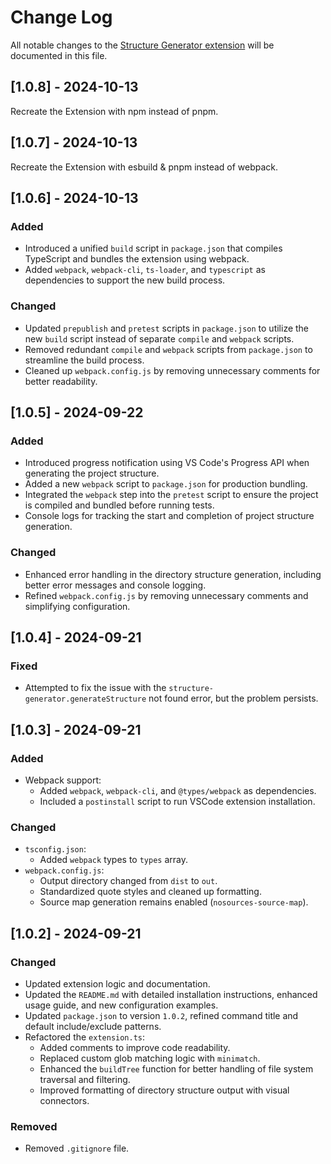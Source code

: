 # Change Log

All notable changes to the [Structure Generator extension](https://marketplace.visualstudio.com/items?itemName=OmarAfet.structure-generator) will be documented in this file.

## [1.0.8] - 2024-10-13

Recreate the Extension with npm instead of pnpm.

## [1.0.7] - 2024-10-13
	
Recreate the Extension with esbuild & pnpm instead of webpack.

## [1.0.6] - 2024-10-13

### Added

- Introduced a unified `build` script in `package.json` that compiles TypeScript and bundles the extension using webpack.
- Added `webpack`, `webpack-cli`, `ts-loader`, and `typescript` as dependencies to support the new build process.

### Changed

- Updated `prepublish` and `pretest` scripts in `package.json` to utilize the new `build` script instead of separate `compile` and `webpack` scripts.
- Removed redundant `compile` and `webpack` scripts from `package.json` to streamline the build process.
- Cleaned up `webpack.config.js` by removing unnecessary comments for better readability.

## [1.0.5] - 2024-09-22

### Added

- Introduced progress notification using VS Code's Progress API when generating the project structure.
- Added a new `webpack` script to `package.json` for production bundling.
- Integrated the `webpack` step into the `pretest` script to ensure the project is compiled and bundled before running tests.
- Console logs for tracking the start and completion of project structure generation.

### Changed

- Enhanced error handling in the directory structure generation, including better error messages and console logging.
- Refined `webpack.config.js` by removing unnecessary comments and simplifying configuration.

## [1.0.4] - 2024-09-21

### Fixed

- Attempted to fix the issue with the `structure-generator.generateStructure` not found error, but the problem persists.

## [1.0.3] - 2024-09-21

### Added

- Webpack support:
  - Added `webpack`, `webpack-cli`, and `@types/webpack` as dependencies.
  - Included a `postinstall` script to run VSCode extension installation.

### Changed

- `tsconfig.json`:
  - Added `webpack` types to `types` array.
- `webpack.config.js`:
  - Output directory changed from `dist` to `out`.
  - Standardized quote styles and cleaned up formatting.
  - Source map generation remains enabled (`nosources-source-map`).

## [1.0.2] - 2024-09-21

### Changed

- Updated extension logic and documentation.
- Updated the `README.md` with detailed installation instructions, enhanced usage guide, and new configuration examples.
- Updated `package.json` to version `1.0.2`, refined command title and default include/exclude patterns.
- Refactored the `extension.ts`:
  - Added comments to improve code readability.
  - Replaced custom glob matching logic with `minimatch`.
  - Enhanced the `buildTree` function for better handling of file system traversal and filtering.
  - Improved formatting of directory structure output with visual connectors.

### Removed

- Removed `.gitignore` file.
